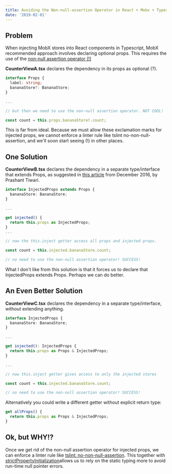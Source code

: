```yaml
---
title: Avoiding the Non-null-assertion Operator in React + Mobx + Typescript Projects
date: '2019-02-01'
---
```


## Problem

When injecting MobX stores into React components in Typescript, MobX recommended approach involves declaring optional props. This requires the use of the [non-null assertion operator (!)](https://www.logicbig.com/tutorials/misc/typescript/non-null-assertion-operator.html)

**CounterViewA.tsx** declares the dependency in its props as optional (?).

```typescript
interface Props {
  label: string;
  bananaStore?: BananaStore;
}

...

// but then we need to use the non-null assertion operator. NOT COOL!

const count = this.props.bananaStore!.count;
```

This is far from ideal. Because we must allow these exclamation marks for injected props, we cannot enforce a linter rule like tslint no-non-null-assertion, and we'll soon start seeing (!) in other places.

## One Solution

**CounterViewB.tsx** declares the dependency in a separate type/interface that extends Props, as suggested in [this article](https://medium.com/@prashaantt/strongly-typing-injected-react-props-635a6828acaf) from December 2016, by Prashant Tiwari.

```typescript
interface InjectedProps extends Props {
  bananaStore: BananaStore;
}

...

get injected() {
  return this.props as InjectedProps;
}
...

// now the this.inject getter access all props and injected props.

const count = this.injected.bananaStore.count; 

// no need to use the non-null assertion operator! SUCCESS!
```

What I don't like from this solution is that it forces us to declare that InjectedProps extends Props.
Perhaps we can do better.

## An Even Better Solution

**CounterViewC.tsx** declares the dependency in a separate type/interface, without extending anything.

```typescript
interface InjectedProps {
  bananaStore: BananaStore;
}

...

get injected(): InjectedProps {
  return this.props as Props & InjectedProps;
}

...

// now this.inject getter gives access to only the injected stores

const count = this.injected.bananaStore.count; 

// no need to use the non-null assertion operator! SUCCESS!
```

Alternatively you could write a different getter without explicit return type:

```typescript
get allProps() {
  return this.props as Props & InjectedProps;
}
```

## Ok, but WHY!?

Once we get rid of the non-null assertion operator for injected props, we can enforce a linter rule like [tslint: no-non-null-assertion](https://palantir.github.io/tslint/rules/no-non-null-assertion/). This together with [strictPropertyInitialization](https://mariusschulz.com/blog/typescript-2-7-strict-property-initialization)allows us to rely on the static typing more to avoid run-time null pointer errors.